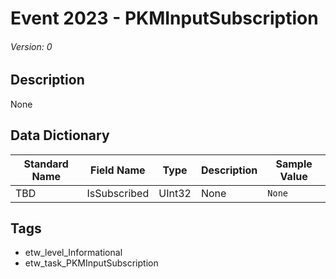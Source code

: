 # Event 2023 - PKMInputSubscription
###### Version: 0

## Description
None

## Data Dictionary
|Standard Name|Field Name|Type|Description|Sample Value|
|---|---|---|---|---|
|TBD|IsSubscribed|UInt32|None|`None`|

## Tags
* etw_level_Informational
* etw_task_PKMInputSubscription